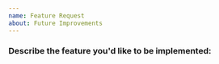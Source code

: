 ```yaml
---
name: Feature Request
about: Future Improvements
---
```


<!--
Thanks for suggesting a feature!

Quick check-list while suggesting features:
-->

### Describe the feature you'd like to be implemented:
<!--
A clear and concise description of what you want to be implemented
in the future releases. Common requirements would include new types of
exporters and observations classes, CLI functionalities, post observe
analysis or similar. Non-maintainers should be as descriptive as
possible.
-->
